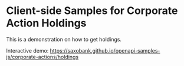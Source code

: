 # Client-side Samples for Corporate Action Holdings

This is a demonstration on how to get holdings.

Interactive demo: <https://saxobank.github.io/openapi-samples-js/corporate-actions/holdings>
